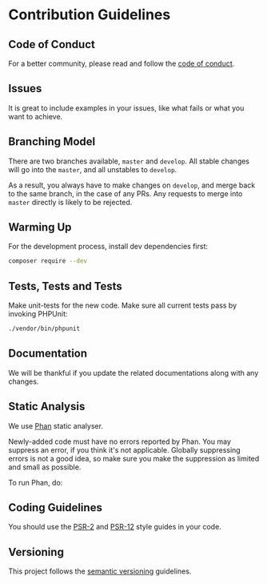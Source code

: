 # Contribution Guidelines

## Code of Conduct

For a better community, please read and follow the [code of conduct](./CODE_OF_CONDUCT.md).

## Issues

It is great to include examples in your issues, like what fails or what you want to achieve. 

## Branching Model

There are two branches available, `master` and `develop`. All stable changes will go into the `master`, and all unstables to `develop`.

As a result, you always have to make changes on `develop`, and merge back to the same branch, in the case of any PRs. Any requests to merge into `master` directly is likely to be rejected.

## Warming Up

For the development process, install dev dependencies first:

```bash
composer require --dev
```

## Tests, Tests and Tests

Make unit-tests for the new code. Make sure all current tests pass by invoking PHPUnit:

```bash
./vendor/bin/phpunit
```

## Documentation

We will be thankful if you update the related documentations along with any changes.

## Static Analysis

We use [Phan](https://github.com/phan/phan) static analyser.

Newly-added code must have no errors reported by Phan. You may suppress an error, if you think it's not applicable. Globally suppressing errors is not a good idea, so make sure you make the suppression as limited and small as possible.

To run Phan, do:

## Coding Guidelines

You should use the [PSR-2](https://www.php-fig.org/psr/psr-2/) and [PSR-12](https://www.php-fig.org/psr/psr-12/) style guides in your code.

## Versioning

This project follows the [semantic versioning](https://semver.org/) guidelines.
